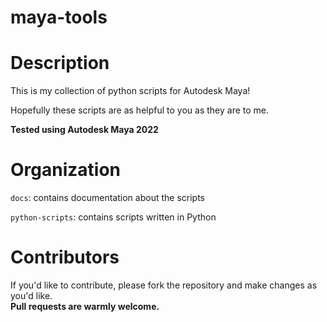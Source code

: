 # maya-tools 
<!-- GT Tools README.md file -->
<p></p>
<h1> Description </h1>
This is my collection of python scripts for Autodesk Maya!

<p>Hopefully these scripts are as helpful to you as they are to me.</p>

<p><b>Tested using Autodesk Maya 2022</b></p>


<h1> Organization </h1>
<p><code>docs</code>: contains documentation about the scripts</p>
<p><code>python-scripts</code>: contains scripts written in Python</p>

<h1> Contributors </h1>
If you'd like to contribute, please fork the repository and make changes as you'd like. <br><b>Pull requests are warmly welcome.</b>
<p></p>
